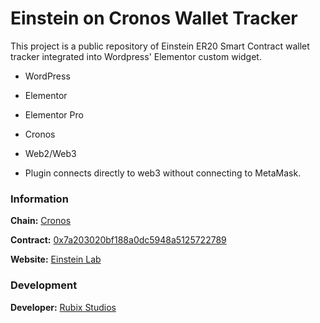 # Einstein on Cronos Wallet Tracker

This project is a public repository of Einstein ER20  Smart Contract wallet tracker integrated into Wordpress' Elementor custom widget.

- WordPress
- Elementor
- Elementor Pro
- Cronos
- Web2/Web3

- Plugin connects directly to web3 without connecting to MetaMask.

### Information

**Chain:** [Cronos](https://cronos.org/)

**Contract:** [0x7a203020bf188a0dc5948a5125722789](https://cronoscan.com/token/0x7a203020bf188a0dc5948a5125722789cad63cf2)

**Website:** [Einstein Lab](https://einsteinlab.tech/)

### Development

**Developer:** [Rubix Studios](https://www.rubixstudios.com.au)
